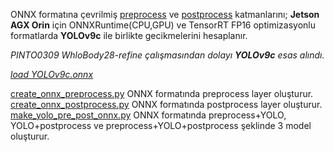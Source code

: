 ONNX formatına çevrilmiş [preprocess](create_onnx_preprocess.py) ve [postprocess](create_onnx_postprocess.py) katmanlarını; **Jetson AGX Orin** için ONNXRuntime(CPU,GPU) ve TensorRT FP16 optimizasyonlu formatlarda **YOLOv9c** ile birlikte gecikmelerini hesaplanır.

*PINTO0309 WhloBody28-refine çalışmasından dolayı **YOLOv9c** esas alındı.*

*[load YOLOv9c.onnx](https://drive.google.com/drive/folders/1Y4fIZ2RIcwwvMGylCMhVJTgsWY8OH8LE?usp=drive_link)*

[create_onnx_preprocess.py](create_onnx_preprocess.py) ONNX formatında preprocess layer oluşturur.\
[create_onnx_postprocess.py](create_onnx_postprocess.py) ONNX formatında postprocess layer oluşturur.\
[make_yolo_pre_post_onnx.py](make_yolo_pre_post_onnx.py) ONNX formatında preprocess+YOLO, YOLO+postprocess ve preprocess+YOLO+postprocess şeklinde 3 model oluşturur.





